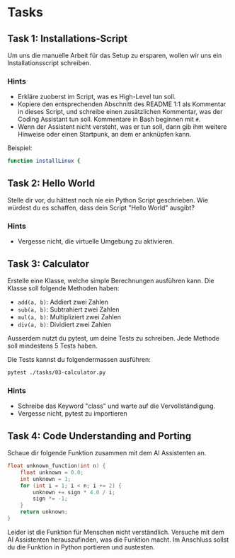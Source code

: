 # Tasks

## Task 1: Installations-Script
Um uns die manuelle Arbeit für das Setup zu ersparen, wollen wir uns ein Installationsscript schreiben.

### Hints
* Erkläre zuoberst im Script, was es High-Level tun soll.
* Kopiere den entsprechenden Abschnitt des README 1:1 als Kommentar in dieses Script, und schreibe einen zusätzlichen Kommentar, was der Coding Assistant tun soll. Kommentare in Bash beginnen mit `#`. 
* Wenn der Assistent nicht versteht, was er tun soll, dann gib ihm weitere Hinweise oder einen Startpunk, an dem er anknüpfen kann.

Beispiel:

```bash
function installLinux {
```

## Task 2: Hello World
Stelle dir vor, du hättest noch nie ein Python Script geschrieben. Wie würdest du es schaffen, dass dein Script "Hello World" ausgibt?

### Hints
* Vergesse nicht, die virtuelle Umgebung zu aktivieren.


## Task 3: Calculator
Erstelle eine Klasse, welche simple Berechnungen ausführen kann. Die Klasse soll folgende Methoden haben:
- `add(a, b)`: Addiert zwei Zahlen
- `sub(a, b)`: Subtrahiert zwei Zahlen
- `mul(a, b)`: Multipliziert zwei Zahlen
- `div(a, b)`: Dividiert zwei Zahlen

Ausserdem nutzt du pytest, um deine Tests zu schreiben. Jede Methode soll mindestens 5 Tests haben.

Die Tests kannst du folgendermassen ausführen:
    
```bash
pytest ./tasks/03-calculator.py
```

### Hints
* Schreibe das Keyword "class" und warte auf die Vervollständigung.
* Vergesse nicht, pytest zu importieren

## Task 4: Code Understanding and Porting
Schaue dir folgende Funktion zusammen mit dem AI Assistenten an. 

```c++
float unknown_function(int n) {
    float unknown = 0.0;
    int unknown = 1;
    for (int i = 1; i < n; i += 2) {
        unknown += sign * 4.0 / i;
        sign *= -1;
    }
    return unknown;
}
```

Leider ist die Funktion für Menschen nicht verständlich. Versuche mit dem AI Assistenten herauszufinden, was die Funktion macht. Im Anschluss sollst du die Funktion in Python portieren und austesten.
